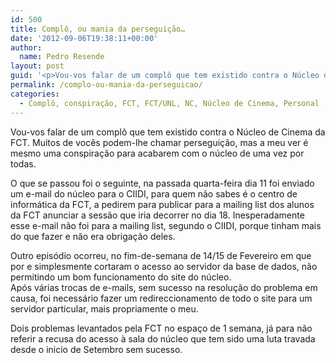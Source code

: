 ```yaml
---
id: 500
title: Complô, ou mania da perseguição…
date: '2012-09-06T19:38:11+00:00'
author: 
  name: Pedro Resende
layout: post
guid: '<p>Vou-vos falar de um complô que tem existido contra o Núcleo de Cinema da FCT. Muitos de vocês podem-lhe chamar perseguição, mas a meu ver é mesmo uma conspiração para acabarem com o núcleo de uma vez por todas.</p><p>O que se passou foi o seguinte, na '
permalink: /complo-ou-mania-da-perseguicao/
categories:
  - Complô, conspiração, FCT, FCT/UNL, NC, Núcleo de Cinema, Personal
---
```

Vou-vos falar de um complô que tem existido contra o Núcleo de Cinema da FCT. Muitos de vocês podem-lhe chamar perseguição, mas a meu ver é mesmo uma conspiração para acabarem com o núcleo de uma vez por todas.

O que se passou foi o seguinte, na passada quarta-feira dia 11 foi enviado um e-mail do núcleo para o CIIDI, para quem não sabes é o centro de informática da FCT, a pedirem para publicar para a mailing list dos alunos da FCT anunciar a sessão que iria decorrer no dia 18. Inesperadamente esse e-mail não foi para a mailing list, segundo o CIIDI, porque tinham mais do que fazer e não era obrigação deles.

Outro episódio ocorreu, no fim-de-semana de 14/15 de Fevereiro em que por e simplesmente cortaram o acesso ao servidor da base de dados, não permitindo um bom funcionamento do site do núcleo.  
Após várias trocas de e-mails, sem sucesso na resolução do problema em causa, foi necessário fazer um redireccionamento de todo o site para um servidor particular, mais propriamente o meu.

Dois problemas levantados pela FCT no espaço de 1 semana, já para não referir a recusa do acesso à sala do núcleo que tem sido uma luta travada desde o inicio de Setembro sem sucesso.